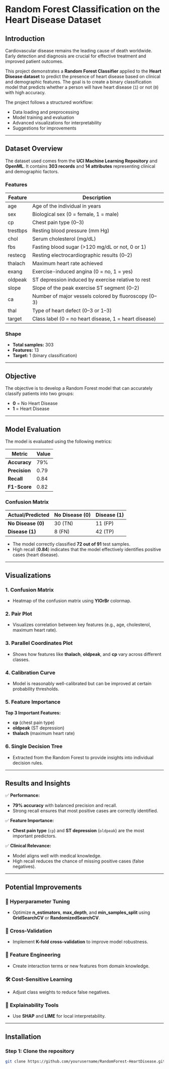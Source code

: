 # Random Forest Classification on the Heart Disease Dataset  

## Introduction  
Cardiovascular disease remains the leading cause of death worldwide. Early detection and diagnosis are crucial for effective treatment and improved patient outcomes.  

This project demonstrates a **Random Forest Classifier** applied to the **Heart Disease dataset** to predict the presence of heart disease based on clinical and demographic features. The goal is to create a binary classification model that predicts whether a person will have heart disease (`1`) or not (`0`) with high accuracy.  

The project follows a structured workflow:  
- Data loading and preprocessing  
- Model training and evaluation  
- Advanced visualizations for interpretability  
- Suggestions for improvements  

---

## Dataset Overview  
The dataset used comes from the **UCI Machine Learning Repository** and **OpenML**. It contains **303 records** and **14 attributes** representing clinical and demographic factors.  

### **Features**  
| **Feature** | **Description** |
|------------|----------------|
| age        | Age of the individual in years |
| sex        | Biological sex (0 = female, 1 = male) |
| cp         | Chest pain type (0–3) |
| trestbps   | Resting blood pressure (mm Hg) |
| chol       | Serum cholesterol (mg/dL) |
| fbs        | Fasting blood sugar (>120 mg/dL or not, 0 or 1) |
| restecg    | Resting electrocardiographic results (0–2) |
| thalach    | Maximum heart rate achieved |
| exang      | Exercise-induced angina (0 = no, 1 = yes) |
| oldpeak    | ST depression induced by exercise relative to rest |
| slope      | Slope of the peak exercise ST segment (0–2) |
| ca         | Number of major vessels colored by fluoroscopy (0–3) |
| thal       | Type of heart defect (0–3 or 1–3) |
| target     | Class label (0 = no heart disease, 1 = heart disease) |

### **Shape**  
- **Total samples:** 303  
- **Features:** 13  
- **Target:** 1 (binary classification)  

---

## Objective  
The objective is to develop a Random Forest model that can accurately classify patients into two groups:  
- **0** = No Heart Disease  
- **1** = Heart Disease  

---

## Model Evaluation  
The model is evaluated using the following metrics:  

| **Metric** | **Value** |  
|------------|-----------|  
| **Accuracy** | 79% |  
| **Precision** | 0.79 |  
| **Recall** | 0.84 |  
| **F1-Score** | 0.82 |  

### **Confusion Matrix**  
| Actual/Predicted | No Disease (0) | Disease (1) |  
|------------------|----------------|-------------|  
| **No Disease (0)** | 30 (TN) | 11 (FP) |  
| **Disease (1)** | 8 (FN) | 42 (TP) |  

- The model correctly classified **72 out of 91** test samples.  
- High recall (**0.84**) indicates that the model effectively identifies positive cases (heart disease).  

---

## Visualizations  
### 1. **Confusion Matrix**  
- Heatmap of the confusion matrix using **YlOrBr** colormap.  

### 2. **Pair Plot**  
- Visualizes correlation between key features (e.g., age, cholesterol, maximum heart rate).  

### 3. **Parallel Coordinates Plot**  
- Shows how features like **thalach**, **oldpeak**, and **cp** vary across different classes.  

### 4. **Calibration Curve**  
- Model is reasonably well-calibrated but can be improved at certain probability thresholds.  

### 5. **Feature Importance**  
**Top 3 Important Features:**  
- **cp** (chest pain type)  
- **oldpeak** (ST depression)  
- **thalach** (maximum heart rate)  

### 6. **Single Decision Tree**  
- Extracted from the Random Forest to provide insights into individual decision rules.  

---

## Results and Insights  
✅ **Performance:**  
- **79% accuracy** with balanced precision and recall.  
- Strong recall ensures that most positive cases are correctly identified.  

✅ **Feature Importance:**  
- **Chest pain type** (`cp`) and **ST depression** (`oldpeak`) are the most important predictors.  

✅ **Clinical Relevance:**  
- Model aligns well with medical knowledge.  
- High recall reduces the chance of missing positive cases (false negatives).  

---

## Potential Improvements  
### 🔧 **Hyperparameter Tuning**  
- Optimize **n_estimators**, **max_depth**, and **min_samples_split** using **GridSearchCV** or **RandomizedSearchCV**.  

### 🔁 **Cross-Validation**  
- Implement **K-fold cross-validation** to improve model robustness.  

### 🎯 **Feature Engineering**  
- Create interaction terms or new features from domain knowledge.  

### 🛠️ **Cost-Sensitive Learning**  
- Adjust class weights to reduce false negatives.  

### 🧠 **Explainability Tools**  
- Use **SHAP** and **LIME** for local interpretability.  

---


## Installation  
### Step 1: Clone the repository  
```bash
git clone https://github.com/yourusername/RandomForest-HeartDisease.git


